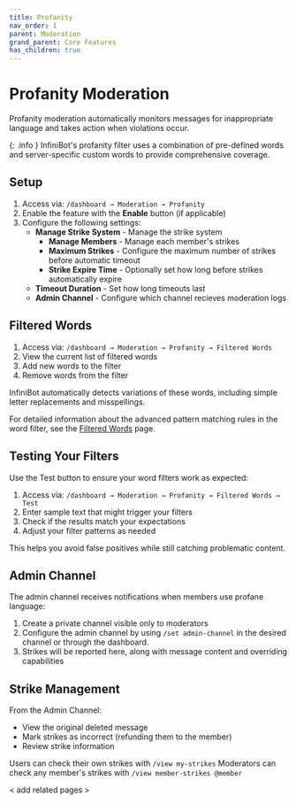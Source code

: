 ```yaml
---
title: Profanity
nav_order: 1
parent: Moderation
grand_parent: Core Features
has_children: true
---
```


# Profanity Moderation

Profanity moderation automatically monitors messages for inappropriate language and takes action when violations occur.

{: .info }
InfiniBot's profanity filter uses a combination of pre-defined words and server-specific custom words to provide comprehensive coverage.

## Setup

1. Access via: `/dashboard → Moderation → Profanity`
2. Enable the feature with the **Enable** button (if applicable)
3. Configure the following settings:
   - **Manage Strike System** - Manage the strike system
      + **Manage Members** - Manage each member's strikes
      + **Maximum Strikes** - Configure the maximum number of strikes before automatic timeout
      + **Strike Expire Time** - Optionally set how long before strikes automatically expire
   - **Timeout Duration** - Set how long timeouts last
   - **Admin Channel** - Configure which channel recieves moderation logs

## Filtered Words

1. Access via: `/dashboard → Moderation → Profanity → Filtered Words`
2. View the current list of filtered words
3. Add new words to the filter
4. Remove words from the filter

InfiniBot automatically detects variations of these words, including simple letter replacements and misspellings.

For detailed information about the advanced pattern matching rules in the word filter, see the [Filtered Words](Filtered-Words.md) page.

## Testing Your Filters

Use the Test button to ensure your word filters work as expected:

1. Access via: `/dashboard → Moderation → Profanity → Filtered Words → Test`
2. Enter sample text that might trigger your filters
3. Check if the results match your expectations
4. Adjust your filter patterns as needed

This helps you avoid false positives while still catching problematic content.

## Admin Channel

The admin channel receives notifications when members use profane language:

1. Create a private channel visible only to moderators
2. Configure the admin channel by using `/set admin-channel` in the desired channel or through the dashboard.
3. Strikes will be reported here, along with message content and overriding capabilities

## Strike Management

From the Admin Channel:
- View the original deleted message
- Mark strikes as incorrect (refunding them to the member)
- Review strike information

Users can check their own strikes with `/view my-strikes`
Moderators can check any member's strikes with `/view member-strikes @member`

< add related pages >
